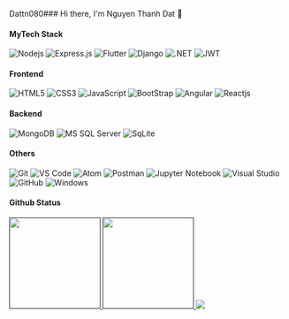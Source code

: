 Dattn080### Hi there, I'm Nguyen Thanh Dat 	:frog:

#### MyTech Stack
![Nodejs](https://img.shields.io/badge/-Nodejs-black?style=flat-square&logo=Node.js)
![Express.js](https://img.shields.io/badge/express.js-%23404d59.svg?style=flat-square&logo=express&logoColor=%2361DAFB)
![Flutter](https://img.shields.io/badge/Flutter-%2302569B.svg?style=flat-square&logo=Flutter&logoColor=white)
![Django](https://img.shields.io/badge/Django-092E20?style=flat-square&logo=django&logoColor=white)
![.NET](https://img.shields.io/badge/.NET-5C2D91?style=flat-square&logo=.net&logoColor=white)
![JWT](https://img.shields.io/badge/JWT-black?style=flat-square&logo=JSON%20web%20tokens)

#### Frontend
![HTML5](https://img.shields.io/badge/-HTML5-%23E44D27?style=flat-square&logo=html5&logoColor=ffffff)
![CSS3](https://img.shields.io/badge/-CSS3-%231572B6?style=flat-square&logo=css3)
![JavaScript](https://img.shields.io/badge/-JavaScript-%23F7DF1C?style=flat-square&logo=javascript&logoColor=000000&labelColor=%23F7DF1C&color=%23FFCE5A)
![BootStrap](https://img.shields.io/badge/Bootstrap-563D7C?style=flat-square&logo=bootstrap&logoColor=white)
![Angular](https://img.shields.io/badge/Angular-DD0031?style=flat-square&logo=angular&logoColor=white)
![Reactjs](https://img.shields.io/badge/React-20232A?style=flat-square&logo=react&logoColor=61DAFB)


#### Backend
![MongoDB](https://img.shields.io/badge/MongoDB-4EA94B?style=flat-square&logo=mongodb&logoColor=white)
![MS SQL Server](http://img.shields.io/badge/-MS%20SQL%20Server-CC2927?style=flat-square&logo=microsoft-sql-server&logoColor=ffffff)
![SqLite](https://img.shields.io/badge/SQLite-07405E?style=flat-square&logo=sqlite&logoColor=white)

#### Others
![Git](https://img.shields.io/badge/-Git-%23F05032?style=flat-square&logo=git&logoColor=%23ffffff)
![VS Code](http://img.shields.io/badge/-VS%20Code-007ACC?style=flat-square&logo=visual-studio-code&logoColor=ffffff)
![Atom](https://img.shields.io/badge/Atom-%2366595C.svg?style=flat-square&logo=atom&logoColor=white)
![Postman](https://img.shields.io/badge/Postman-FF6C37?style=flat-square&logo=postman&logoColor=white)
![Jupyter Notebook](https://img.shields.io/badge/jupyter-%23FA0F00.svg?style=flat-square&logo=jupyter&logoColor=white)
![Visual Studio](https://img.shields.io/badge/Visual%20Studio-5C2D91.svg?style=flat-square&logo=visual-studio&logoColor=white)
![GitHub](https://img.shields.io/badge/-GitHub-181717?style=flat-square&logo=github)
![Windows](http://img.shields.io/badge/-Windows-0078D6?style=flat-square&logo=windows&logoColor=ffffff)

#### Github Status
  <a href="">
  <img src="https://github-readme-stats.vercel.app/api/top-langs/?username=Dattn0801&layout=compact&theme=tokyonight&langs_count=6" height="165">
  <img src="https://github-readme-stats.vercel.app/api?username=Dattn0801&show_icons=true&theme=tokyonight" height="165">
  <img src=https://github-readme-stats-git-masterrstaa-rickstaa.vercel.app/api?username=Dattn0801&&show_icons=true&theme=dark>
</a>
